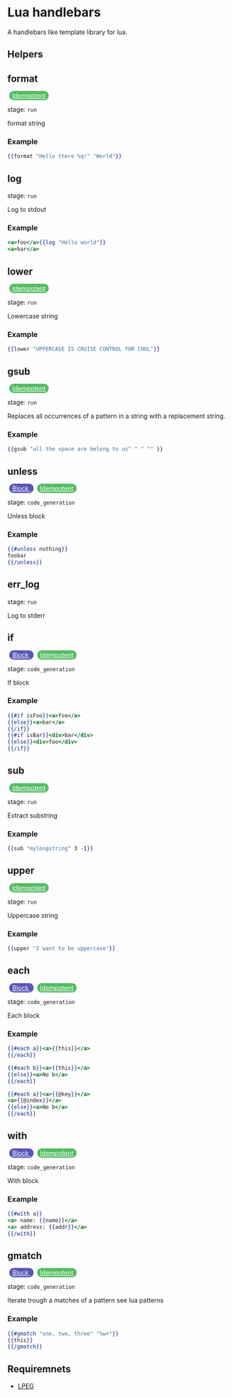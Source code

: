 # Lua handlebars
A handlebars like template library for lua.

## Helpers

## format
<a style="margin: 4px;color: white;background: #55bd63;border-radius: 10px;padding: 2px;padding-left: 7px;padding-right: 7px;" href="./docs/helper.md#idempotent">
Idempotent
</a>

stage: ```run```


format string
### Example
```handlebars
{{format "Hello there %q!" "World"}}

```
## log

stage: ```run```


Log to stdout
### Example
```handlebars
<a>foo</a>{{log "Hello world"}}
<a>bar</a>

```
## lower
<a style="margin: 4px;color: white;background: #55bd63;border-radius: 10px;padding: 2px;padding-left: 7px;padding-right: 7px;" href="./docs/helper.md#idempotent">
Idempotent
</a>

stage: ```run```


Lowercase string
### Example
```handlebars
{{lower "UPPERCASE IS CRUISE CONTROL FOR COOL"}}

```
## gsub
<a style="margin: 4px;color: white;background: #55bd63;border-radius: 10px;padding: 2px;padding-left: 7px;padding-right: 7px;" href="./docs/helper.md#idempotent">
Idempotent
</a>

stage: ```run```


Replaces all occurrences of a pattern in a string with a replacement string.
### Example
```handlebars
{{gsub "all the space are belong to us" " " "" }}

```
## unless
<a style="margin: 4px;color: white;background: #5757b5;border-radius: 10px;padding: 2px;padding-left: 7px;padding-right: 7px;" href="./docs/helper.md#block">
Block
</a>
<a style="margin: 4px;color: white;background: #55bd63;border-radius: 10px;padding: 2px;padding-left: 7px;padding-right: 7px;" href="./docs/helper.md#idempotent">
Idempotent
</a>

stage: ```code_generation```


Unless block
### Example
```handlebars
{{#unless nothing}}
foobar
{{/unless}}

```
## err_log

stage: ```run```


Log to stderr
## if
<a style="margin: 4px;color: white;background: #5757b5;border-radius: 10px;padding: 2px;padding-left: 7px;padding-right: 7px;" href="./docs/helper.md#block">
Block
</a>
<a style="margin: 4px;color: white;background: #55bd63;border-radius: 10px;padding: 2px;padding-left: 7px;padding-right: 7px;" href="./docs/helper.md#idempotent">
Idempotent
</a>

stage: ```code_generation```


If block
### Example
```handlebars
{{#if isFoo}}<a>foo</a>
{{else}}<a>bar</a>
{{/if}}
{{#if isBar}}<div>bar</div>
{{else}}<div>foo</div>
{{/if}}

```
## sub
<a style="margin: 4px;color: white;background: #55bd63;border-radius: 10px;padding: 2px;padding-left: 7px;padding-right: 7px;" href="./docs/helper.md#idempotent">
Idempotent
</a>

stage: ```run```


Extract substring
### Example
```handlebars
{{sub "mylongstring" 3 -1}}

```
## upper
<a style="margin: 4px;color: white;background: #55bd63;border-radius: 10px;padding: 2px;padding-left: 7px;padding-right: 7px;" href="./docs/helper.md#idempotent">
Idempotent
</a>

stage: ```run```


Uppercase string
### Example
```handlebars
{{upper "I want to be uppercase"}}

```
## each
<a style="margin: 4px;color: white;background: #5757b5;border-radius: 10px;padding: 2px;padding-left: 7px;padding-right: 7px;" href="./docs/helper.md#block">
Block
</a>
<a style="margin: 4px;color: white;background: #55bd63;border-radius: 10px;padding: 2px;padding-left: 7px;padding-right: 7px;" href="./docs/helper.md#idempotent">
Idempotent
</a>

stage: ```code_generation```


Each block
### Example
```handlebars
{{#each a}}<a>{{this}}</a>
{{/each}}

{{#each b}}<a>{{this}}</a>
{{else}}<a>No b</a>
{{/each}}

{{#each a}}<a>{{@key}}</a>
<a>{{@index}}</a>
{{else}}<a>No b</a>
{{/each}}

```
## with
<a style="margin: 4px;color: white;background: #5757b5;border-radius: 10px;padding: 2px;padding-left: 7px;padding-right: 7px;" href="./docs/helper.md#block">
Block
</a>
<a style="margin: 4px;color: white;background: #55bd63;border-radius: 10px;padding: 2px;padding-left: 7px;padding-right: 7px;" href="./docs/helper.md#idempotent">
Idempotent
</a>

stage: ```code_generation```


With block
### Example
```handlebars
{{#with a}}
<a> name: {{name}}</a>
<a> address: {{addr}}</a>
{{/with}}

```
## gmatch
<a style="margin: 4px;color: white;background: #5757b5;border-radius: 10px;padding: 2px;padding-left: 7px;padding-right: 7px;" href="./docs/helper.md#block">
Block
</a>
<a style="margin: 4px;color: white;background: #55bd63;border-radius: 10px;padding: 2px;padding-left: 7px;padding-right: 7px;" href="./docs/helper.md#idempotent">
Idempotent
</a>

stage: ```code_generation```


Iterate trough a matches of a pattern see lua patterns
### Example
```handlebars
{{#gmatch "one, two, three" "%w+"}}
{{this}}
{{/gmatch}}

```

## Requiremnets
 - [LPEG](http://www.inf.puc-rio.br/~roberto/lpeg/)
